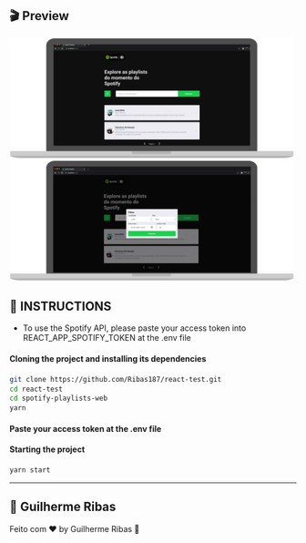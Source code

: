 ## 🎬 Preview
<img src="assets/demo1.png" alt="Demo Preview1" width=500/>
<br />
<img src="assets/demo2.png" alt="Demo Preview2" width=500/>

## 🔖 INSTRUCTIONS

- To use the Spotify API, please paste your access token into REACT_APP_SPOTIFY_TOKEN at the .env file

#### Cloning the project and installing its dependencies
```sh
git clone https://github.com/Ribas187/react-test.git
cd react-test
cd spotify-playlists-web
yarn
```
#### Paste your access token at the .env file
#### Starting the project
```sh
yarn start
```
---

## :memo: Guilherme Ribas
Feito com ♥ by Guilherme Ribas :wave:
